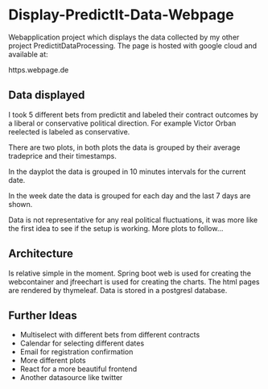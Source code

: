 # Display-PredictIt-Data-Webpage
Webapplication project which displays the data collected by my other project PredictitDataProcessing. The page is hosted with google cloud and available at:

https.webpage.de

## Data displayed

I took 5 different bets from predictit and labeled their contract outcomes by a liberal or conservative political direction. For example Victor Orban reelected is labeled as conservative. 

There are two plots, in both plots the data is grouped by their average tradeprice and their timestamps.

In the dayplot the data is grouped in 10 minutes intervals for the current date. 

In the week date the data is grouped for each day and the last 7 days are shown.

Data is not representative for any real political fluctuations, it was more like the first idea to see if the setup is working. More plots to follow...

## Architecture
Is relative simple in the moment. Spring boot web is used for creating the webcontainer and jfreechart is used for creating the charts. 
The html pages are rendered by thymeleaf. Data is stored in a postgresl database. 

## Further Ideas
* Multiselect with different bets from different contracts
* Calendar for selecting different dates
* Email for registration confirmation
* More different plots
* React for a more beautiful frontend
* Another datasource like twitter
